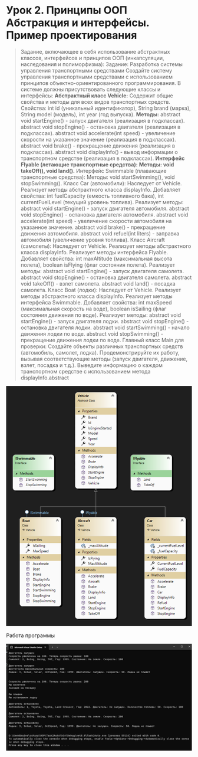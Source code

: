 ﻿# Урок 2. Принципы ООП Абстракция и интерфейсы. Пример проектирования

>Задание, включающее в себя использование абстрактных классов, интерфейсов и принципов ООП (инкапсуляции, наследования и полиморфизма):
Задание: Разработка системы управления транспортными средствами
Создайте систему управления транспортными средствами с использованием принципов объектно-ориентированного программирования. В системе должны присутствовать следующие классы и интерфейсы:
**Абстрактный класс Vehicle:**
Содержит общие свойства и методы для всех видов транспортных средств.
Свойства: int id (уникальный идентификатор), String brand (марка), String model (модель), int year (год выпуска).
**Методы:**
abstract void startEngine() - запуск двигателя (реализация в подклассах).
abstract void stopEngine() - остановка двигателя (реализация в подклассах).
abstract void accelerate(int speed) - увеличение скорости на указанное значение (реализация в подклассах).
abstract void brake() - прекращение движения (реализация в подклассах).
abstract void displayInfo() - вывод информации о транспортном средстве (реализация в подклассах).
**Интерфейс Flyable (летающие транспортные средства):**
**Методы: void takeOff(), void land().**
Интерфейс Swimmable (плавающие транспортные средства):
Методы: void startSwimming(), void stopSwimming().
Класс Car (автомобили):
Наследует от Vehicle.
Реализует методы абстрактного класса displayInfo.
Добавляет свойства: int fuelCapacity (емкость топливного бака), int currentFuelLevel (текущий уровень топлива).
Реализует методы:
abstract void startEngine() - запуск двигателя автомобиля.
abstract void stopEngine() - остановка двигателя автомобиля.
abstract void accelerate(int speed) - увеличение скорости автомобиля на указанное значение.
abstract void brake() - прекращение движения автомобиля.
abstract void refuel(int liters) - заправка автомобиля (увеличение уровня топлива).
Класс Aircraft (самолеты):
Наследует от Vehicle.
Реализует методы абстрактного класса displayInfo.
Реализует методы интерфейса Flyable.
Добавляет свойства: int maxAltitude (максимальная высота полета), boolean isFlying (флаг состояния полета).
Реализует методы:
abstract void startEngine() - запуск двигателя самолета.
abstract void stopEngine() - остановка двигателя самолета.
abstract void takeOff() - взлет самолета.
abstract void land() - посадка самолета.
Класс Boat (лодки):
Наследует от Vehicle.
Реализует методы абстрактного класса displayInfo.
Реализует методы интерфейса Swimmable.
Добавляет свойства: int maxSpeed (максимальная скорость на воде), boolean isSailing (флаг состояния движения по воде).
Реализует методы:
abstract void startEngine() - запуск двигателя лодки.
abstract void stopEngine() - остановка двигателя лодки.
abstract void startSwimming() - начало движения лодки по воде.
abstract void stopSwimming() - прекращение движения лодки по воде.
Главный класс Main для проверки:
Создайте объекты различных транспортных средств (автомобиль, самолет, лодка).
Продемонстрируйте их работу, вызывая соответствующие методы (запуск двигателя, движение, взлет, посадка и т.д.).
Выведите информацию о каждом транспортном средстве с использованием метода displayInfo.abstract

![Диаграмма классов](classdiagram.png)

Работа программы

![Диаграмма классов](screen.png)
